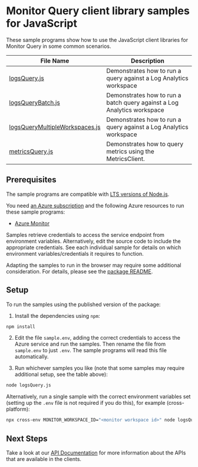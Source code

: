 # Monitor Query client library samples for JavaScript

These sample programs show how to use the JavaScript client libraries for Monitor Query in some common scenarios.

| **File Name**                                                 | **Description**                                                         |
| ------------------------------------------------------------- | ----------------------------------------------------------------------- |
| [logsQuery.js][logsquery]                                     | Demonstrates how to run a query against a Log Analytics workspace       |
| [logsQueryBatch.js][logsquerybatch]                           | Demonstrates how to run a batch query against a Log Analytics workspace |
| [logsQueryMultipleWorkspaces.js][logsquerymultipleworkspaces] | Demonstrates how to run a query against a Log Analytics workspace       |
| [metricsQuery.js][metricsquery]                               | Demonstrates how to query metrics using the MetricsClient.              |

## Prerequisites

The sample programs are compatible with [LTS versions of Node.js](https://nodejs.org/about/releases/).

You need [an Azure subscription][freesub] and the following Azure resources to run these sample programs:

- [Azure Monitor][createinstance_azuremonitor]

Samples retrieve credentials to access the service endpoint from environment variables. Alternatively, edit the source code to include the appropriate credentials. See each individual sample for details on which environment variables/credentials it requires to function.

Adapting the samples to run in the browser may require some additional consideration. For details, please see the [package README][package].

## Setup

To run the samples using the published version of the package:

1. Install the dependencies using `npm`:

```bash
npm install
```

2. Edit the file `sample.env`, adding the correct credentials to access the Azure service and run the samples. Then rename the file from `sample.env` to just `.env`. The sample programs will read this file automatically.

3. Run whichever samples you like (note that some samples may require additional setup, see the table above):

```bash
node logsQuery.js
```

Alternatively, run a single sample with the correct environment variables set (setting up the `.env` file is not required if you do this), for example (cross-platform):

```bash
npx cross-env MONITOR_WORKSPACE_ID="<monitor workspace id>" node logsQuery.js
```

## Next Steps

Take a look at our [API Documentation][apiref] for more information about the APIs that are available in the clients.

[logsquery]: https://github.com/Azure/azure-sdk-for-js/blob/main/sdk/monitor/monitor-query/samples/v1/javascript/logsQuery.js
[logsquerybatch]: https://github.com/Azure/azure-sdk-for-js/blob/main/sdk/monitor/monitor-query/samples/v1/javascript/logsQueryBatch.js
[logsquerymultipleworkspaces]: https://github.com/Azure/azure-sdk-for-js/blob/main/sdk/monitor/monitor-query/samples/v1/javascript/logsQueryMultipleWorkspaces.js
[metricsquery]: https://github.com/Azure/azure-sdk-for-js/blob/main/sdk/monitor/monitor-query/samples/v1/javascript/metricsQuery.js
[apiref]: https://docs.microsoft.com/javascript/api/
[freesub]: https://azure.microsoft.com/free/
[createinstance_azuremonitor]: https://docs.microsoft.com/azure/azure-monitor/
[package]: https://github.com/Azure/azure-sdk-for-js/tree/main/sdk/monitor/monitor-query/README.md
